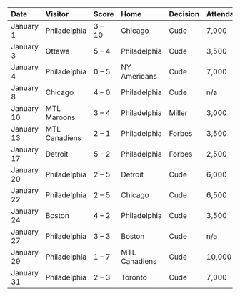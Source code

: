 | Date       | Visitor       | Score   | Home          | Decision   | Attendance   | Record   |   Points |
|:-----------|:--------------|:--------|:--------------|:-----------|:-------------|:---------|---------:|
| January 1  | Philadelphia  | 3 – 10  | Chicago       | Cude       | 7,000        | 1–16–1   |        3 |
| January 3  | Ottawa        | 5 – 4   | Philadelphia  | Cude       | 3,500        | 1–17–1   |        3 |
| January 4  | Philadelphia  | 0 – 5   | NY Americans  | Cude       | 7,000        | 1–18–1   |        3 |
| January 8  | Chicago       | 4 – 0   | Philadelphia  | Cude       | n/a          | 1–19–1   |        3 |
| January 10 | MTL Maroons   | 3 – 4   | Philadelphia  | Miller     | 3,000        | 2–19–1   |        5 |
| January 13 | MTL Canadiens | 2 – 1   | Philadelphia  | Forbes     | 3,500        | 2–20–1   |        5 |
| January 17 | Detroit       | 5 – 2   | Philadelphia  | Forbes     | 2,500        | 2–21–1   |        5 |
| January 20 | Philadelphia  | 2 – 5   | Detroit       | Cude       | 6,000        | 2–22–1   |        5 |
| January 22 | Philadelphia  | 2 – 5   | Chicago       | Cude       | 6,500        | 2–23–1   |        5 |
| January 24 | Boston        | 4 – 2   | Philadelphia  | Cude       | 3,500        | 2–24–1   |        5 |
| January 27 | Philadelphia  | 3 – 3   | Boston        | Cude       | n/a          | 2–24–2   |        6 |
| January 29 | Philadelphia  | 1 – 7   | MTL Canadiens | Cude       | 10,000       | 2–25–2   |        6 |
| January 31 | Philadelphia  | 2 – 3   | Toronto       | Cude       | 7,000        | 2–26–2   |        6 |